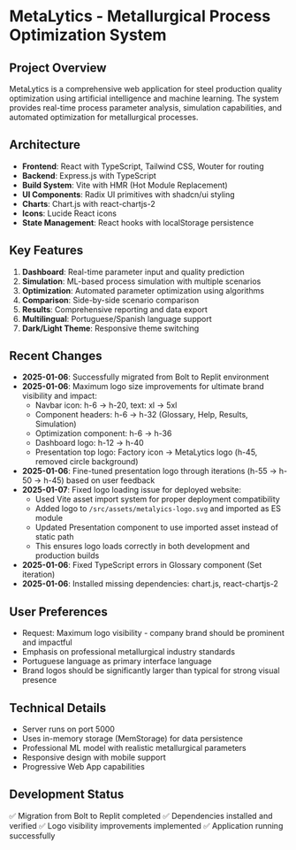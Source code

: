 # MetaLytics - Metallurgical Process Optimization System

## Project Overview
MetaLytics is a comprehensive web application for steel production quality optimization using artificial intelligence and machine learning. The system provides real-time process parameter analysis, simulation capabilities, and automated optimization for metallurgical processes.

## Architecture
- **Frontend**: React with TypeScript, Tailwind CSS, Wouter for routing
- **Backend**: Express.js with TypeScript
- **Build System**: Vite with HMR (Hot Module Replacement)
- **UI Components**: Radix UI primitives with shadcn/ui styling
- **Charts**: Chart.js with react-chartjs-2
- **Icons**: Lucide React icons
- **State Management**: React hooks with localStorage persistence

## Key Features
1. **Dashboard**: Real-time parameter input and quality prediction
2. **Simulation**: ML-based process simulation with multiple scenarios
3. **Optimization**: Automated parameter optimization using algorithms
4. **Comparison**: Side-by-side scenario comparison
5. **Results**: Comprehensive reporting and data export
6. **Multilingual**: Portuguese/Spanish language support
7. **Dark/Light Theme**: Responsive theme switching

## Recent Changes
- **2025-01-06**: Successfully migrated from Bolt to Replit environment
- **2025-01-06**: Maximum logo size improvements for ultimate brand visibility and impact:
  - Navbar icon: h-6 → h-20, text: xl → 5xl  
  - Component headers: h-6 → h-32 (Glossary, Help, Results, Simulation)
  - Optimization component: h-6 → h-36
  - Dashboard logo: h-12 → h-40
  - Presentation top logo: Factory icon → MetaLytics logo (h-45, removed circle background)
- **2025-01-06**: Fine-tuned presentation logo through iterations (h-55 → h-50 → h-45) based on user feedback
- **2025-01-07**: Fixed logo loading issue for deployed website:
  - Used Vite asset import system for proper deployment compatibility
  - Added logo to `/src/assets/metalyics-logo.svg` and imported as ES module
  - Updated Presentation component to use imported asset instead of static path
  - This ensures logo loads correctly in both development and production builds
- **2025-01-06**: Fixed TypeScript errors in Glossary component (Set iteration)
- **2025-01-06**: Installed missing dependencies: chart.js, react-chartjs-2

## User Preferences
- Request: Maximum logo visibility - company brand should be prominent and impactful
- Emphasis on professional metallurgical industry standards
- Portuguese language as primary interface language
- Brand logos should be significantly larger than typical for strong visual presence

## Technical Details
- Server runs on port 5000
- Uses in-memory storage (MemStorage) for data persistence
- Professional ML model with realistic metallurgical parameters
- Responsive design with mobile support
- Progressive Web App capabilities

## Development Status
✅ Migration from Bolt to Replit completed
✅ Dependencies installed and verified
✅ Logo visibility improvements implemented
✅ Application running successfully